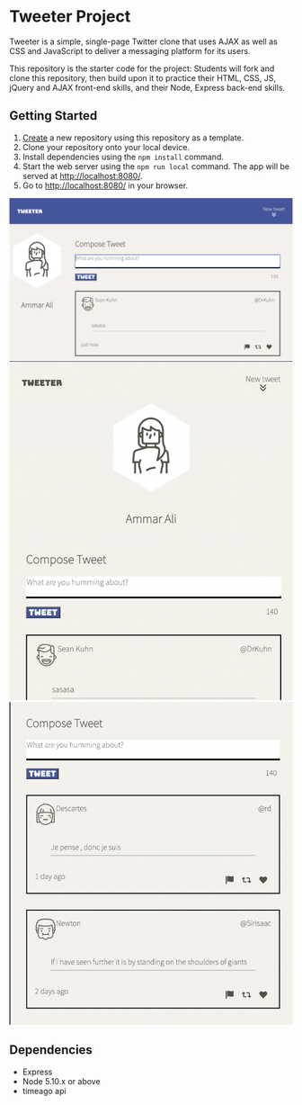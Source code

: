 # Tweeter Project

Tweeter is a simple, single-page Twitter clone that uses AJAX as well as CSS and JavaScript to deliver a messaging platform for its users.

This repository is the starter code for the project: Students will fork and clone this repository, then build upon it to practice their HTML, CSS, JS, jQuery and AJAX front-end skills, and their Node, Express back-end skills.

## Getting Started

1. [Create](https://docs.github.com/en/repositories/creating-and-managing-repositories/creating-a-repository-from-a-template) a new repository using this repository as a template.
2. Clone your repository onto your local device.
3. Install dependencies using the `npm install` command.
4. Start the web server using the `npm run local` command. The app will be served at <http://localhost:8080/>.
5. Go to <http://localhost:8080/> in your browser.

!["Desktop View"](https://github.com/nomadicafrican/tweeterassignment/blob/master/public/images/Screen%20Shot%202021-11-18%20at%207.35.28%20PM.png?raw=true)
!["Mobile view"](https://github.com/nomadicafrican/tweeterassignment/blob/master/public/images/Screen%20Shot%202021-11-18%20at%207.39.59%20PM.png?raw=true)
!["Tweeting on Mobile View"](https://github.com/nomadicafrican/tweeterassignment/blob/master/public/images/Screen%20Shot%202021-11-18%20at%208.01.08%20PM.png?raw=true)

## Dependencies

- Express
- Node 5.10.x or above
- timeago api
